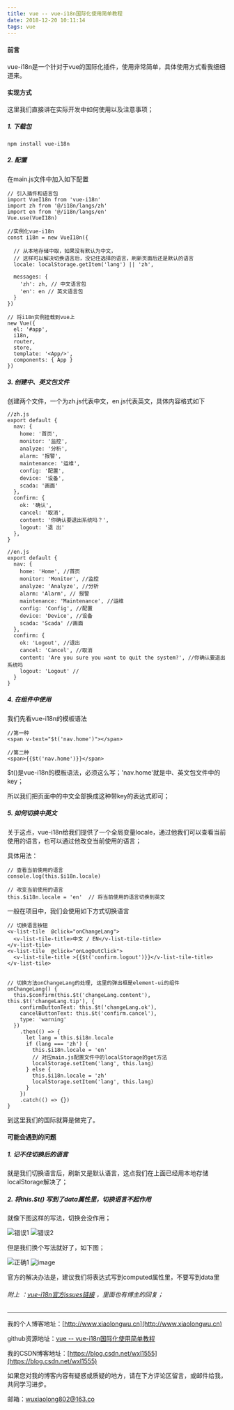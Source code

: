 ```yaml
---
title: vue -- vue-i18n国际化使用简单教程
date: 2018-12-20 10:11:14
tags: vue
---
```

#### 前言
vue-i18n是一个针对于vue的国际化插件，使用非常简单，具体使用方式看我细细道来。
#### 实现方式
这里我们直接讲在实际开发中如何使用以及注意事项；

##### 1. 下载包

```
npm install vue-i18n
```
##### 2. 配置
在main.js文件中加入如下配置

```
// 引入插件和语言包
import VueI18n from 'vue-i18n'
import zh from '@/i18n/langs/zh'
import en from '@/i18n/langs/en'
Vue.use(VueI18n)

//实例化vue-i18n
const i18n = new VueI18n({

  // 从本地存储中取，如果没有默认为中文，
  // 这样可以解决切换语言后，没记住选择的语言，刷新页面后还是默认的语言
  locale: localStorage.getItem('lang') || 'zh',
  
  messages: {
    'zh': zh, // 中文语言包
    'en': en // 英文语言包
  }
})

// 将i18n实例挂载到vue上
new Vue({
  el: '#app',
  i18n,
  router,
  store,
  template: '<App/>',
  components: { App }
})
```
##### 3. 创建中、英文包文件
创建两个文件，一个为zh.js代表中文，en.js代表英文，具体内容格式如下

```
//zh.js
export default {
  nav: {
    home: '首页',
    monitor: '监控',
    analyze: '分析',
    alarm: '报警',
    maintenance: '运维',
    config: '配置',
    device: '设备',
    scada: '画面'
  },
  confirm: {
    ok: '确认',
    cancel: '取消',
    content: '你确认要退出系统吗？',
    logout: '退 出'
  },
}
```

```
//en.js
export default {
  nav: {
    home: 'Home', //首页
    monitor: 'Monitor', //监控
    analyze: 'Analyze', //分析
    alarm: 'Alarm', // 报警
    maintenance: 'Maintenance', //运维
    config: 'Config', //配置
    device: 'Device', //设备
    scada: 'Scada' //画面
  },
  confirm: {
    ok: 'Logout', //退出
    cancel: 'Cancel', //取消
    content: 'Are you sure you want to quit the system?', //你确认要退出系统吗
    logout: 'Logout' //
  }
}
```
##### 4. 在组件中使用
我们先看vue-i18n的模板语法

```
//第一种
<span v-text="$t('nav.home')"></span>

//第二种
<span>{{$t('nav.home')}}</span>
```
$t()是vue-i18n的模板语法，必须这么写；'nav.home'就是中、英文包文件中的key；

所以我们把页面中的中文全部换成这种带key的表达式即可；

##### 5. 如何切换中英文
关于这点，vue-i18n给我们提供了一个全局变量locale，通过他我们可以查看当前使用的语言，也可以通过他改变当前使用的语言；

具体用法：

```
// 查看当前使用的语言
console.log(this.$i18n.locale)

// 改变当前使用的语言
this.$i18n.locale = 'en'  // 将当前使用的语言切换到英文
```
一般在项目中，我们会使用如下方式切换语言

```
// 切换语言按钮
<v-list-tile  @click="onChangeLang">
  <v-list-tile-title>中文 / EN</v-list-tile-title>
</v-list-tile>
<v-list-tile  @click="onLogOutClick">
  <v-list-tile-title >{{$t('confirm.logout')}}</v-list-tile-title>
</v-list-tile>


// 切换方法onChangeLang的处理, 这里的弹出框是element-ui的组件
onChangeLang() {
  this.$confirm(this.$t('changeLang.content'), this.$t('changeLang.tip'), {
    confirmButtonText: this.$t('changeLang.ok'),
    cancelButtonText: this.$t('confirm.cancel'),
    type: 'warning'
  })
    .then(() => {
      let lang = this.$i18n.locale
      if (lang === 'zh') {
        this.$i18n.locale = 'en'
        // 对应main.js配置文件中的localStorage的get方法
        localStorage.setItem('lang', this.lang)
      } else {
        this.$i18n.locale = 'zh'
        localStorage.setItem('lang', this.lang)
      }
    })
    .catch(() => {})
}
```
到这里我们的国际就算是做完了。

#### 可能会遇到的问题
##### 1. 记不住切换后的语言
就是我们切换语言后，刷新又是默认语言，这点我们在上面已经用本地存储localStorage解决了；

##### 2. 将this.$t() 写到了data属性里，切换语言不起作用
就像下图这样的写法，切换会没作用；

![错误1](https://raw.githubusercontent.com/LeonWuV/ftp/master/pictures/i18n/wrong1.jpg)
![错误2](https://raw.githubusercontent.com/LeonWuV/ftp/master/pictures/i18n/wrong2.jpg)

但是我们换个写法就好了，如下图；

![正确1](https://raw.githubusercontent.com/LeonWuV/ftp/master/pictures/i18n/right1.jpg)
![image](https://raw.githubusercontent.com/LeonWuV/ftp/master/pictures/i18n/right2.jpg)

官方的解决办法是，建议我们将表达式写到computed属性里，不要写到data里

###### 附上 ：[vue-i18n官方issues链接](https://github.com/kazupon/vue-i18n/issues/271) ，里面也有博主的回复；
---

我的个人博客地址：[http://www.xiaolongwu.cn](http://www.xiaolongwu.cn)

github资源地址：[vue -- vue-i18n国际化使用简单教程](https://github.com/LeonWuV/FE-blog-repository/blob/master/vue/vue%20--%20vue-i18n%E5%9B%BD%E9%99%85%E5%8C%96%E4%BD%BF%E7%94%A8%E7%AE%80%E5%8D%95%E6%95%99%E7%A8%8B.md)

我的CSDN博客地址：[https://blog.csdn.net/wxl1555](https://blog.csdn.net/wxl1555)

如果您对我的博客内容有疑惑或质疑的地方，请在下方评论区留言，或邮件给我，共同学习进步。

邮箱：wuxiaolong802@163.co